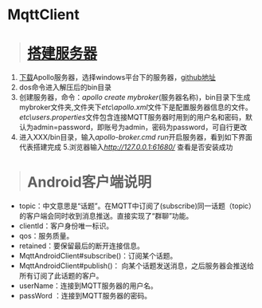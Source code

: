 # MqttClient

> # [搭建服务器](http://blog.csdn.net/qq_17250009/article/details/52774472)
 1. [下载](http://activemq.apache.org/apollo/download.html)Apollo服务器，选择windows平台下的服务器，[github地址](https://github.com/bysr/MqttClient/blob/master/apache-apollo-1.7.1-windows-distro.zip)
 2. dos命令进入解压后的bin目录
 3. 创建服务器，命令：*apollo create mybroker*(服务器名称)，bin目录下生成mybroker文件夹,文件夹下*etc\apollo.xml*文件下是配置服务器信息的文件。*etc\users.properties*文件包含连接MQTT服务器时用到的用户名和密码，默认为admin=password，即账号为admin，密码为password，可自行更改
 4. 进入XXX/bin目录，输入*apollo-broker.cmd run*开启服务器，看到如下界面代表搭建完成
 5.浏览器输入*http://127.0.0.1:61680/* 查看是否安装成功


> # Android客户端说明
 - topic：中文意思是“话题”。在MQTT中订阅了(subscribe)同一话题（topic）的客户端会同时收到消息推送。直接实现了“群聊”功能。
 - clientId：客户身份唯一标识。
 - qos：服务质量。
 - retained：要保留最后的断开连接信息。
 - MqttAndroidClient#subscribe()：订阅某个话题。
 - MqttAndroidClient#publish()： 向某个话题发送消息，之后服务器会推送给所有订阅了此话题的客户。
 - userName：连接到MQTT服务器的用户名。
 - passWord ：连接到MQTT服务器的密码。
